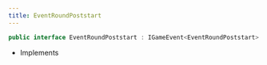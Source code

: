 ```yaml
---
title: EventRoundPoststart
---
```


```csharp
public interface EventRoundPoststart : IGameEvent<EventRoundPoststart>
```

- Implements

